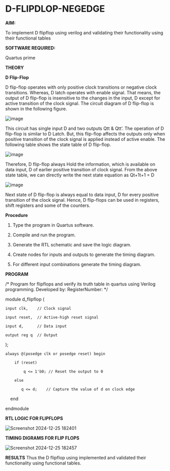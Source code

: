 # D-FLIPDLOP-NEGEDGE

**AIM:**

To implement  D flipflop using verilog and validating their functionality using their functional tables

**SOFTWARE REQUIRED:**

Quartus prime

**THEORY**

**D Flip-Flop**

D flip-flop operates with only positive clock transitions or negative clock transitions. Whereas, D latch operates with enable signal. That means, the output of D flip-flop is insensitive to the changes in the input, D except for active transition of the clock signal. The circuit diagram of D flip-flop is shown in the following figure.

![image](https://github.com/naavaneetha/D-FLIPDLOP-NEGEDGE/assets/154305477/48c81fe8-bc3f-40e7-95e2-519fc155ad51)

This circuit has single input D and two outputs Qtt & Qtt’. The operation of D flip-flop is similar to D Latch. But, this flip-flop affects the outputs only when positive transition of the clock signal is applied instead of active enable. The following table shows the state table of D flip-flop.

![image](https://github.com/naavaneetha/D-FLIPDLOP-NEGEDGE/assets/154305477/e5f3fda7-68ec-4a3a-a0a4-cf6f9cc4ab55)

Therefore, D flip-flop always Hold the information, which is available on data input, D of earlier positive transition of clock signal. From the above state table, we can directly write the next state equation as Qt+1t+1 = D

![image](https://github.com/naavaneetha/D-FLIPDLOP-NEGEDGE/assets/154305477/8592c0d8-2917-4142-91b9-d6c30dd891d2)

Next state of D flip-flop is always equal to data input, D for every positive transition of the clock signal. Hence, D flip-flops can be used in registers, shift registers and some of the counters.

**Procedure**

1.	Type the program in Quartus software.

2.	Compile and run the program.

3.	Generate the RTL schematic and save the logic diagram.

4.	Create nodes for inputs and outputs to generate the timing diagram.

5.	For different input combinations generate the timing diagram.

**PROGRAM**

/* Program for flipflops and verify its truth table in quartus using Verilog programming. Developed by: RegisterNumber:
*/

module d_flipflop (
    
    input clk,    // Clock signal
    
    input reset,  // Active-high reset signal
    
    input d,      // Data input
    
    output reg q  // Output
);
    
    always @(posedge clk or posedge reset) begin
        
        if (reset) 
          
            q <= 1'b0; // Reset the output to 0
        
        else 
        
           q <= d;    // Capture the value of d on clock edge
    
    end

endmodule

**RTL LOGIC FOR FLIPFLOPS**

![Screenshot 2024-12-25 182401](https://github.com/user-attachments/assets/d1c46144-3bcf-4707-bc7c-88b51eb06117)

**TIMING DIGRAMS FOR FLIP FLOPS**

![Screenshot 2024-12-25 182457](https://github.com/user-attachments/assets/13577b0d-b788-453b-b664-5194b8d1b786)

**RESULTS**
Thus the D flipflop using implemented and validated their functionality using functional tables.
